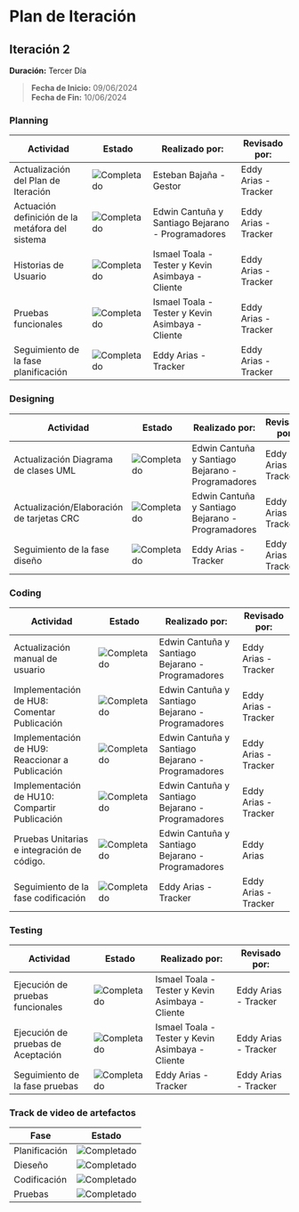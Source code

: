 
# Plan de Iteración

## Iteración 2
**Duración:** Tercer Día
> **Fecha de Inicio:** 09/06/2024  
> **Fecha de Fin:** 10/06/2024  

### Planning
| **Actividad**                                | **Estado**    |**Realizado por:**|**Revisado por:**| 
|----------------------------------------------|---------------|-                 |               --|
| Actualización del Plan de Iteración                                      | ![Completado](https://img.shields.io/badge/estado-completado-green) |Esteban Bajaña - Gestor |Eddy Arias - Tracker |
| Actuación definición de la metáfora del sistema        | ![Completado](https://img.shields.io/badge/estado-completado-green)  |Edwin Cantuña y Santiago Bejarano - Programadores | Eddy Arias -Tracker |
| Historias de Usuario                         |  ![Completado](https://img.shields.io/badge/estado-completado-green) |Ismael Toala - Tester y Kevin Asimbaya - Cliente |Eddy Arias - Tracker |
| Pruebas funcionales                          | ![Completado](https://img.shields.io/badge/estado-completado-green) |Ismael Toala - Tester y Kevin Asimbaya - Cliente |Eddy Arias - Tracker |
| Seguimiento de la fase planificación |![Completado](https://img.shields.io/badge/estado-completado-green) |Eddy Arias - Tracker |Eddy Arias - Tracker |


### Designing
| **Actividad**                                | **Estado**    |**Realizado por:**|**Revisado por:**| 
|----------------------------------------------|---------------|-                 |               --|
| Actualización Diagrama de clases UML                       | ![Completado](https://img.shields.io/badge/estado-completado-green)  |Edwin Cantuña y Santiago Bejarano - Programadores | Eddy Arias -Tracker |
| Actualización/Elaboración de tarjetas CRC                  | ![Completado](https://img.shields.io/badge/estado-completado-green)  |Edwin Cantuña y Santiago Bejarano - Programadores | Eddy Arias -Tracker |
| Seguimiento de la fase diseño               | ![Completado](https://img.shields.io/badge/estado-completado-green) |Eddy Arias - Tracker |Eddy Arias - Tracker |

### Coding
| **Actividad**                                | **Estado**    |**Realizado por:**|**Revisado por:**| 
|----------------------------------------------|---------------|-                 |               --|
| Actualización manual de usuario|![Completado](https://img.shields.io/badge/estado-completado-green)  |Edwin Cantuña y Santiago Bejarano - Programadores | Eddy Arias -Tracker |
| Implementación de HU8: Comentar Publicación |  ![Completado](https://img.shields.io/badge/estado-completado-green)  |Edwin Cantuña y Santiago Bejarano - Programadores | Eddy Arias -Tracker |
| Implementación de HU9: Reaccionar a Publicación |  ![Completado](https://img.shields.io/badge/estado-completado-green)  |Edwin Cantuña y Santiago Bejarano - Programadores | Eddy Arias -Tracker |
| Implementación de HU10: Compartir Publicación |  ![Completado](https://img.shields.io/badge/estado-completado-green)  |Edwin Cantuña y Santiago Bejarano - Programadores | Eddy Arias -Tracker |
| Pruebas Unitarias e integración de código.   | ![Completado](https://img.shields.io/badge/estado-completado-green)  |Edwin Cantuña y Santiago Bejarano - Programadores | Eddy Arias 
| Seguimiento de la fase codificación |![Completado](https://img.shields.io/badge/estado-completado-green) |Eddy Arias - Tracker |Eddy Arias - Tracker |

### Testing
| **Actividad**                                | **Estado**    |**Realizado por:**|**Revisado por:**| 
|----------------------------------------------|---------------|---------------|-----------------|
| Ejecución de pruebas funcionales             | ![Completado](https://img.shields.io/badge/estado-completado-green)|Ismael Toala - Tester y Kevin Asimbaya - Cliente |Eddy Arias - Tracker |
| Ejecución de pruebas de Aceptación           | ![Completado](https://img.shields.io/badge/estado-completado-green)|Ismael Toala - Tester y Kevin Asimbaya - Cliente |Eddy Arias - Tracker |
| Seguimiento de la fase pruebas               | ![Completado](https://img.shields.io/badge/estado-completado-green)|Eddy Arias - Tracker |Eddy Arias - Tracker |




### Track de video de artefactos 
| **Fase**                                | **Estado**    |
|----------------------------------------------|---------------|
| Planificación            | ![Completado](https://img.shields.io/badge/estado-completado-green) |
| Dieseño           | ![Completado](https://img.shields.io/badge/estado-completado-green) |Cliente |
| Codificación            | ![Completado](https://img.shields.io/badge/estado-completado-green)|
| Pruebas            | ![Completado](https://img.shields.io/badge/estado-completado-green)|
